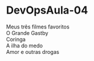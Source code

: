 # DevOpsAula-04
Meus três filmes favoritos<br>
O Grande Gastby<br>
Coringa<br>
A ilha do medo<br>
Amor e outras drogas<br>

